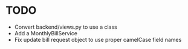 # TODO
- Convert backend/views.py to use a class
- Add a MonthlyBillService
- Fix update bill request object to use proper camelCase field names
